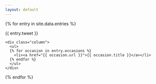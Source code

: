 ```yaml
---
layout: default
---
```


{% for entry in site.data.entries %}
  <div class="row">
    <div class="column">
      <span class="anchor" data-anchor-id="{{ entry.slug }}"/>
    </div>
  </div>
  <div class="row">  
    <div class="column">
      {{ entry.tweet }}
    </div>

    <div class="column">
      <ul>
      {% for occasion in entry.occasions %}
        <li><a href="{{ occasion.url }}">{{ occasion.title }}</a></li>
      {% endfor %}
      </ul>
    </div>
  </div>
{% endfor %}
